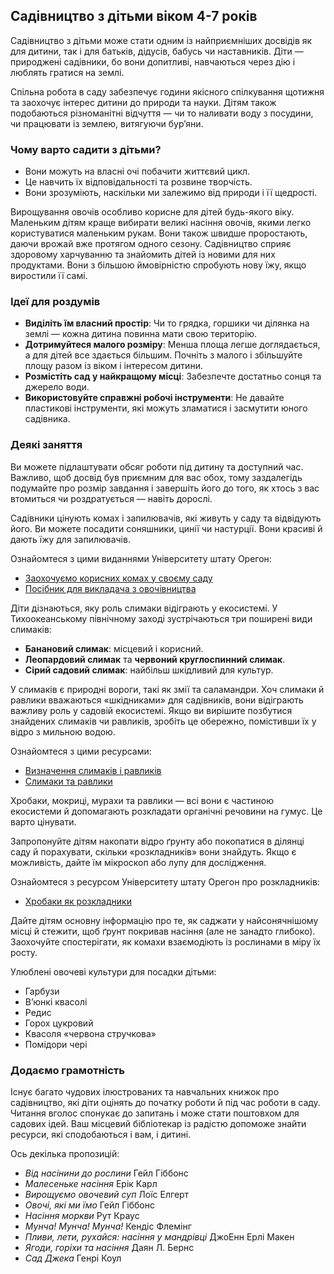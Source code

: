 ## Садівництво з дітьми віком 4-7 років

Садівництво з дітьми може стати одним із найприємніших досвідів як для дитини, так і для батьків, дідусів, бабусь чи наставників. Діти — природжені садівники, бо вони допитливі, навчаються через дію і люблять гратися на землі.

Спільна робота в саду забезпечує години якісного спілкування щотижня та заохочує інтерес дитини до природи та науки. Дітям також подобаються різноманітні відчуття — чи то наливати воду з посудини, чи працювати із землею, витягуючи бур’яни.

### Чому варто садити з дітьми?

- Вони можуть на власні очі побачити життєвий цикл.
- Це навчить їх відповідальності та розвине творчість.
- Вони зрозуміють, наскільки ми залежимо від природи і її щедрості.

Вирощування овочів особливо корисне для дітей будь-якого віку. Маленьким дітям краще вибирати великі насіння овочів, якими легко користуватися маленьким рукам. Вони також швидше проростають, даючи врожай вже протягом одного сезону. Садівництво сприяє здоровому харчуванню та знайомить дітей із новими для них продуктами. Вони з більшою ймовірністю спробують нову їжу, якщо виростили її самі.

### Ідеї для роздумів

- **Виділіть їм власний простір**: Чи то грядка, горшики чи ділянка на землі — кожна дитина повинна мати свою територію.
- **Дотримуйтеся малого розміру**: Менша площа легше доглядається, а для дітей все здається більшим. Почніть з малого і збільшуйте площу разом із віком і інтересом дитини.
- **Розмістіть сад у найкращому місці**: Забезпечте достатньо сонця та джерело води.
- **Використовуйте справжні робочі інструменти**: Не давайте пластикові інструменти, які можуть зламатися і засмутити юного садівника.

### Деякі заняття

Ви можете підлаштувати обсяг роботи під дитину та доступний час. Важливо, щоб досвід був приємним для вас обох, тому заздалегідь подумайте про розмір завдання і завершіть його до того, як хтось з вас втомиться чи роздратується — навіть дорослі.


Садівники цінують комах і запилювачів, які живуть у саду та відвідують його. Ви можете посадити соняшники, цинії чи настурції. Вони красиві й дають їжу для запилювачів.

Ознайомтеся з цими виданнями Університету штату Орегон:

- [Заохочуємо корисних комах у своєму саду](https://catalog.extension.oregonstate.edu/pnw550)
- [Посібник для викладача з овочівництва](https://catalog.extension.oregonstate.edu/em9032)


Діти дізнаються, яку роль слимаки відіграють у екосистемі. У Тихоокеанському північному заході зустрічаються три поширені види слимаків:

- **Банановий слимак**: місцевий і корисний.
- **Леопардовий слимак** та **червоний круглоспинний слимак**.
- **Сірий садовий слимак**: найбільш шкідливий для культур.

У слимаків є природні вороги, такі як змії та саламандри. Хоч слимаки й равлики вважаються «шкідниками» для садівників, вони відіграють важливу роль у садовій екосистемі. Якщо ви вирішите позбутися знайдених слимаків чи равликів, зробіть це обережно, помістивши їх у відро з мильною водою.

Ознайомтеся з цими ресурсами:

- [Визначення слимаків і равликів](https://agsci.oregonstate.edu/slug-portal/identification)
- [Слимаки та равлики](https://www.oregon.gov/oda/shared/documents/publications/ippm/odaguidemolluscs2016forweb.pdf)


Хробаки, мокриці, мурахи та равлики — всі вони є частиною екосистеми й допомагають розкладати органічні речовини на гумус. Це варто цінувати.

Запропонуйте дітям накопати відро ґрунту або покопатися в ділянці саду й порахувати, скільки «розкладників» вони знайдуть. Якщо є можливість, дайте їм мікроскоп або лупу для дослідження.

Ознайомтеся з ресурсом Університету штату Орегон про розкладників:

- [Хробаки як розкладники](https://lpi.oregonstate.edu/sites/lpi.oregonstate.edu/files/pdf/hyp/lessons-manuals/K12/K5/grade_three_worms_as_decomposers.pdf)


Дайте дітям основну інформацію про те, як саджати у найсонячнішому місці й стежити, щоб ґрунт покривав насіння (але не занадто глибоко). Заохочуйте спостерігати, як комахи взаємодіють із рослинами в міру їх росту.

Улюблені овочеві культури для посадки дітьми:

- Гарбузи
- В’юнкі квасолі
- Редис
- Горох цукровий
- Квасоля «червона стручкова»
- Помідори чері

### Додаємо грамотність

Існує багато чудових ілюстрованих та навчальних книжок про садівництво, які діти оцінять до початку роботи й під час роботи в саду. Читання вголос спонукає до запитань і може стати поштовхом для садових ідей. Ваш місцевий бібліотекар із радістю допоможе знайти ресурси, які сподобаються і вам, і дитині.

Ось декілька пропозицій:

- *Від насінини до рослини* Гейл Гіббонс
- *Малесеньке насіння* Ерік Карл
- *Вирощуємо овочевий суп* Лоїс Елгерт
- *Овочі, які ми їмо* Гейл Гіббонс
- *Насіння моркви* Рут Краус
- *Мунча! Мунча! Мунча!* Кендіс Флемінг
- *Пливи, лети, рухайся: насіння у мандрівці* ДжоЕнн Ерлі Макен
- *Ягоди, горіхи та насіння* Даян Л. Бернс
- *Сад Джека* Генрі Коул

